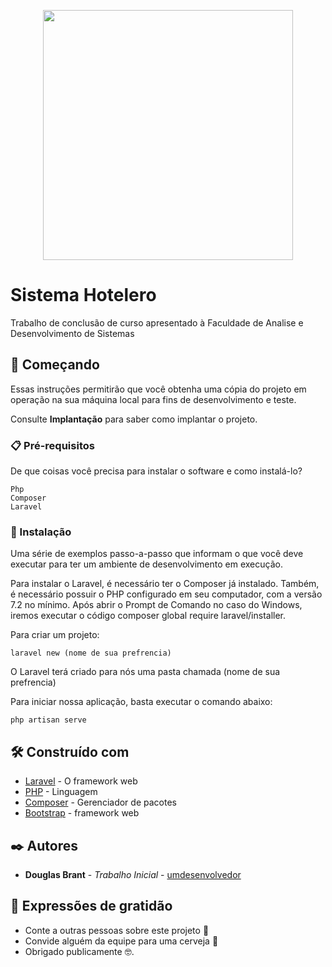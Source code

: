 <p align="center"><a href="https://laravel.com" target="_blank"><img src="https://raw.githubusercontent.com/laravel/art/master/logo-lockup/5%20SVG/2%20CMYK/1%20Full%20Color/laravel-logolockup-cmyk-red.svg" width="400"></a></p>

# Sistema Hotelero

Trabalho de conclusão de curso apresentado
à Faculdade de Analise e Desenvolvimento de Sistemas

## 🚀 Começando

Essas instruções permitirão que você obtenha uma cópia do projeto em operação na sua máquina local para fins de desenvolvimento e teste.

Consulte **Implantação** para saber como implantar o projeto.

### 📋 Pré-requisitos

De que coisas você precisa para instalar o software e como instalá-lo?

```
Php
Composer
Laravel
```

### 🔧 Instalação

Uma série de exemplos passo-a-passo que informam o que você deve executar para ter um ambiente de desenvolvimento em execução.

Para instalar o Laravel, é necessário ter o Composer já instalado. Também, é necessário possuir o PHP configurado em seu computador, com a versão 7.2 no mínimo.
Após abrir o Prompt de Comando no caso do Windows, iremos executar o código composer global require laravel/installer.

Para criar um projeto: 
```
laravel new (nome de sua prefrencia)
```
O Laravel terá criado para nós uma pasta chamada (nome de sua prefrencia)

Para iniciar nossa aplicação, basta executar o comando abaixo:
```
php artisan serve    
```
## 🛠️ Construído com

* [Laravel](https://laravel.com/) - O framework web 
* [PHP](https://www.php.net/) - Linguagem 
* [Composer](https://getcomposer.org/) - Gerenciador de pacotes 
* [Bootstrap](https://getbootstrap.com/) - framework web

## ✒️ Autores
* **Douglas Brant** - *Trabalho Inicial* - [umdesenvolvedor](https://github.com/DouglasBrant)


## 🎁 Expressões de gratidão

* Conte a outras pessoas sobre este projeto 📢
* Convide alguém da equipe para uma cerveja 🍺 
* Obrigado publicamente 🤓.




